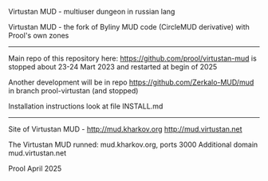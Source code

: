 Virtustan MUD - multiuser dungeon in russian lang

Virtustan MUD - the fork of Byliny MUD code (CircleMUD derivative) with Prool's own zones

---

Main repo of this repository here: https://github.com/prool/virtustan-mud is stopped about 23-24 Mart 2023
and restarted at begin of 2025

Another development will be in repo https://github.com/Zerkalo-MUD/mud in branch prool-virtustan (and stopped)

Installation instructions look at file INSTALL.md

---

Site of Virtustan MUD - http://mud.kharkov.org http://mud.virtustan.net

The Virtustan MUD runned: mud.kharkov.org, ports 3000
Additional domain mud.virtustan.net

Prool
April 2025
